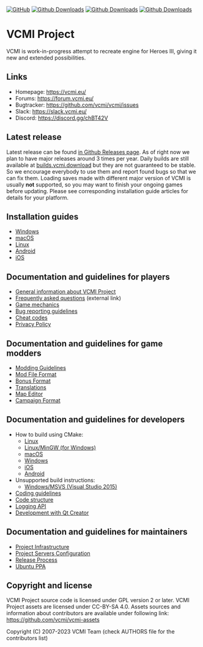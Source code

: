 [![GitHub](https://github.com/vcmi/vcmi/actions/workflows/github.yml/badge.svg)](https://github.com/vcmi/vcmi/actions/workflows/github.yml)
[![Github Downloads](https://img.shields.io/github/downloads/vcmi/vcmi/1.3.0/total)](https://github.com/vcmi/vcmi/releases/tag/1.3.0)
[![Github Downloads](https://img.shields.io/github/downloads/vcmi/vcmi/1.3.1/total)](https://github.com/vcmi/vcmi/releases/tag/1.3.1)
[![Github Downloads](https://img.shields.io/github/downloads/vcmi/vcmi/total)](https://github.com/vcmi/vcmi/releases)

# VCMI Project

VCMI is work-in-progress attempt to recreate engine for Heroes III, giving it new and extended possibilities.

## Links

 * Homepage:   https://vcmi.eu/
 * Forums:     https://forum.vcmi.eu/
 * Bugtracker: https://github.com/vcmi/vcmi/issues
 * Slack:      https://slack.vcmi.eu/
 * Discord:    https://discord.gg/chBT42V

## Latest release

Latest release can be found [in Github Releases page](https://github.com/vcmi/vcmi/releases/latest). As of right now we plan to have major releases around 3 times per year. Daily builds are still available at [builds.vcmi.download](https://builds.vcmi.download/branch/develop/) but they are not guaranteed to be stable. So we encourage everybody to use them and report found bugs so that we can fix them.
Loading saves made with different major version of VCMI is usually **not** supported, so you may want to finish your ongoing games before updating.
Please see corresponding installation guide articles for details for your platform.  

## Installation guides
- [Windows](players/Installation_Windows.md)
- [macOS](players/Installation_macOS.md)
- [Linux](players/Installation_Linux.md)
- [Android](players/Installation_Android.md)
- [iOS](players/Installation_iOS.md)

## Documentation and guidelines for players

- [General information about VCMI Project](players/Manual.md)
- [Frequently asked questions](https://vcmi.eu/faq/) (external link)
- [Game mechanics](players/Game_Mechanics.md)
- [Bug reporting guidelines](players/Bug_Reporting_Guidelines.md)
- [Cheat codes](players/Cheat_Codes.md)
- [Privacy Policy](players/Privacy_Policy.md)

## Documentation and guidelines for game modders

- [Modding Guidelines](modders/Readme.md)
- [Mod File Format](modders/Mod_File_Format.md)
- [Bonus Format](modders/Bonus_Format.md)
- [Translations](modders/Translations.md)
- [Map Editor](modders/Map_Editor.md)
- [Campaign Format](modders/Campaign_Format.md)

## Documentation and guidelines for developers

- How to build using CMake:
  - [Linux](How_to_build_VCMI_(Linux) "wikilink")
  - [Linux/MinGW (for Windows)](How_to_build_VCMI_(Linux/MinGW) "wikilink")
  - [macOS](How_to_build_VCMI_(macOS) "wikilink")
  - [Windows](How_to_build_VCMI_(Windows/Vcpkg) "wikilink")
  - [iOS](How_to_build_VCMI_(iOS) "wikilink")
  - [Android](How_to_build_VCMI_(Android) "wikilink")
- Unsupported build instructions:
  - [Windows/MSVS (Visual Studio 2015)](How_to_build_VCMI_(Windows/Visual_Studio_2015) "wikilink")
- [Coding guidelines](Coding_guidelines "wikilink")
- [Code structure](Code_structure "wikilink")
- [Logging API](Logging_API "wikilink")
- [Development with Qt Creator](Development_with_Qt_Creator "wikilink")

## Documentation and guidelines for maintainers

- [Project Infrastructure](maintainers/Project_Infrastructure.md)
- [Project Servers Configuration](maintainers/Project_Servers_Configuration.md)
- [Release Process](maintainers/Release_Process.md)
- [Ubuntu PPA](maintainers/Ubuntu_PPA.md)


## Copyright and license

VCMI Project source code is licensed under GPL version 2 or later.
VCMI Project assets are licensed under CC-BY-SA 4.0. Assets sources and information about contributors are available under following link: https://github.com/vcmi/vcmi-assets

Copyright (C) 2007-2023  VCMI Team (check AUTHORS file for the contributors list)
